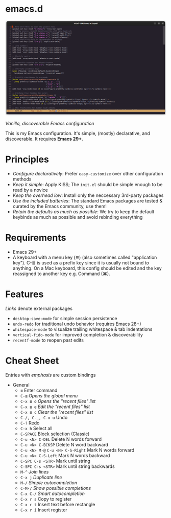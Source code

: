 # emacs.d

![Screenshot](.assets/screenshot.png?raw=true "This is how it looks")

_Vanilla, discoverable Emacs configuration_

This is my Emacs configuration. It's simple, (mostly) declarative, and discoverable. It requires **Emacs 29+**.

# Principles

* _Configure declaratively_: Prefer `easy-customize` over other configuration methods
* _Keep it simple_: Apply KISS; The `init.el` should be simple enough to be read by a novice
* _Keep the overhead low_: Install only the neccessary 3rd-party packages
* _Use the included batteries_: The standard Emacs packages are tested & curated by the Emacs community, use them!
* _Retain the defaults as much as possible_: We try to keep the default keybinds as much as possible and avoid rebinding everything

# Requirements

* Emacs 29+
* A keyboard with a menu key (≣) (also sometimes called "application key"). C-≣ is used as a prefix key since it is usually not bound to anything. On a Mac keyboard, this config should be edited and the key reassigned to another key e.g. Command (⌘).

# Features

_Links_ denote external packages

* `desktop-save-mode` for simple session persistence
* `undo-redo` for traditional undo behavior (requires Emacs 28+)
* `whitespace-mode` to visualize trailing whitespace & tab indentations
* `vertical-fido-mode` for improved completion & discoverability
* `recentf-mode` to reopen past edits

# Cheat Sheet

Entries with _emphasis_ are custom bindings

- General
  - `≣` Enter command
  - `C-≣` _Opens the global menu_
  - `C-x ≣ o` _Opens the "recent files" list_
  - `C-x ≣ e` _Edit the "recent files" list_
  - `C-x ≣ c` _Clear the "recent files" list_
  - `C-/, C-_, C-x u` Undo
  - `C-?` Redo
  - `C-x h` Select all
  - `C-SPACE` Block selection (Classic)
  - `C-u <N> C-DEL` Delete N words forward
  - `C-u <N> C-BCKSP` Delete N word backward
  - `C-u <N> M-@` `C-u <N> C-S-Right` Mark N words forward
  - `C-u <N> C-S-Left` Mark N words backward
  - `C-SPC C-s <STR>` Mark until string
  - `C-SPC C-s <STR>` Mark until string backwards
  - `M-^` _Join lines_
  - `C-x j` _Duplicate line_
  - `M-/` _Simple autocompletion_
  - `C-M-/` _Show possible completions_
  - `C-x C-/` _Smart autocompletion_
  - `C-x r s`  Copy to register
  - `C-x r t` Insert text before rectangle
  - `C-x r i` Insert register

